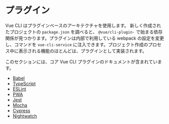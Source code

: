 # プラグイン

Vue CLI はプラグインベースのアーキテクチャを使用します。 新しく作成されたプロジェクトの `package.json` を調べると、 `@vue/cli-plugin-` で始まる依存関係が見つかります。プラグインは内部で利用している webpack の設定を変更し、コマンドを `vue-cli-service` に注入できます。プロジェクト作成のプロセス中に表示される機能のほとんどは、プラグインとして実装されます。

このセクションには、コア Vue CLI プラグインのドキュメントが含まれています。

- [Babel](babel.md)
- [TypeScript](typescript.md)
- [ESLint](eslint.md)
- [PWA](pwa.md)
- [Jest](unit-jest.md)
- [Mocha](unit-mocha.md)
- [Cypress](e2e-cypress.md)
- [Nightwatch](e2e-nightwatch.md)